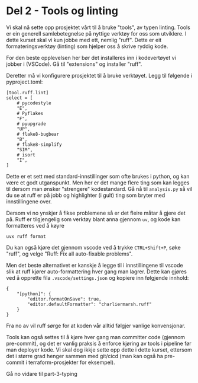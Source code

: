 # Del 2 - Tools og linting

Vi skal nå sette opp prosjektet vårt til å bruke "tools", av typen linting. Tools er ein generell samlebetegnelse på nyttige verktøy for oss som utviklere. I dette kurset skal vi kun jobbe med ett, nemlig "ruff". Dette er eit formateringsverktøy (linting) som hjelper oss å skrive ryddig kode.

For den beste opplevelsen her bør det installeres inn i kodevertøyet vi jobber i (VSCode). Gå til "extensions" og installer "ruff". 

Deretter må vi konfigurere prosjektet til å bruke verktøyet. Legg til følgende i pyproject.toml:

```
[tool.ruff.lint]
select = [
    # pycodestyle
    "E",
    # Pyflakes
    "F",
    # pyupgrade
    "UP",
    # flake8-bugbear
    "B",
    # flake8-simplify
    "SIM",
    # isort
    "I",
]
```

Dette er et sett med standard-innstillinger som ofte brukes i python, og kan være et godt utganspunkt. Men her er det mange flere ting som kan legges til dersom man ønsker "strengere" kodestandard. Gå nå til `analysis.py` så vil du se at ruff er på jobb og highlighter (i gult) ting som bryter med innstillingene over. 

Dersom vi no ynskjer å fikse problemene så er det fleire måtar å gjere det på. Ruff er tilgjengelig som verktøy blant anna gjennom `uv`, og kode kan formatteres ved å køyre

```
uvx ruff format
```

Du kan også kjøre det gjennom vscode ved å trykke `CTRL+Shift+P`, søke "ruff", og velge "Ruff: Fix all auto-fixable problems".

Men det beste alternativet er kanskje å legge til i innstillingene til vscode slik at ruff kjører auto-formattering hver gang man lagrer. Dette kan gjøres ved å opprette fila `.vscode/settings.json` og kopiere inn følgjende innhold: 

```
{
    "[python]": {
        "editor.formatOnSave": true,
        "editor.defaultFormatter": "charliermarsh.ruff"
    }
}
```

Fra no av vil ruff sørge for at koden vår alltid følgjer vanlige konvensjonar. 

Tools kan også settes til å kjøre hver gang man committer code (gjennom pre-commit), og det er vanlig praksis å enforce kjøring av tools i pipeline før man deployer kode. Vi skal dog ikkje sette opp dette i dette kurset, ettersom det i større grad henger sammen med git/cicd (man kan også ha pre-commit i terraform-prosjekter for eksempel).

Gå no vidare til part-3-typing